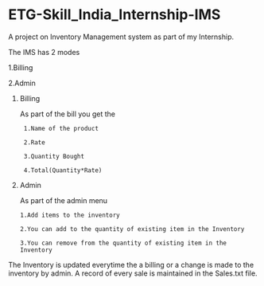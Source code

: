 # ETG-Skill_India_Internship-IMS

A project on Inventory Management system as part of my Internship.

The IMS has 2 modes

1.Billing

2.Admin

1. Billing

     As part of the bill you get the
     
     	1.Name of the product
     
     	2.Rate
     
     	3.Quantity Bought
     
     	4.Total(Quantity*Rate)
2. Admin

	As part of the admin menu
	   
	   1.Add items to the inventory
	   
	   2.You can add to the quantity of existing item in the Inventory
    	   
	   3.You can remove from the quantity of existing item in the Inventory

The Inventory is updated everytime the a billing or a change is made to the inventory by admin.
A record of every sale is maintained in the Sales.txt file.
